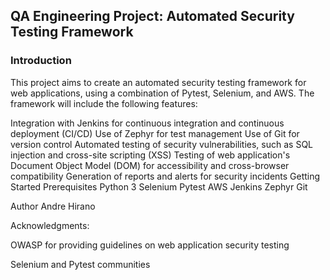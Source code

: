 ## QA Engineering Project: Automated Security Testing Framework

### Introduction
This project aims to create an automated security testing framework for web applications, using a combination of Pytest, Selenium, and AWS. The framework will include the following features:

Integration with Jenkins for continuous integration and continuous deployment (CI/CD)
Use of Zephyr for test management
Use of Git for version control
Automated testing of security vulnerabilities, such as SQL injection and cross-site scripting (XSS)
Testing of web application's Document Object Model (DOM) for accessibility and cross-browser compatibility
Generation of reports and alerts for security incidents
Getting Started
Prerequisites
Python 3
Selenium
Pytest
AWS
Jenkins
Zephyr
Git


Author
Andre Hirano

Acknowledgments:

OWASP for providing guidelines on web application security testing

Selenium and Pytest communities 
